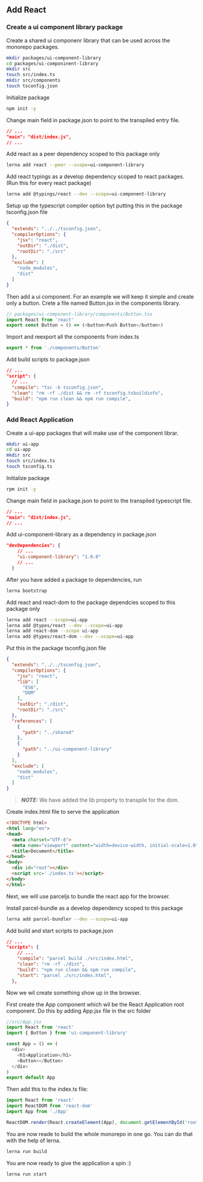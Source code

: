 ## Add React
### Create a ui component library package
Create a shared ui componenr library that can be used across the monorepo packages.
```bash
mkdir packages/ui-component-library
cd packages/ui-componinent-library
mkdir src
touch src/index.ts
mkdir src/components
touch tsconfig.json
```
Initialize package
```bash
npm init -y
```
Change main field in package.json to point to the transpiled entry file.
```json
// ...
"main": "dist/index.js",
// ...
```
Add react as a peer dependency scoped to this package only
```bash
lerna add react --peer --scope=ui-component-library
````
Add react typings as a develop dependency scoped to react packages. (Run this for every react package)
```bash
lerna add @typings/react --dev --scope=ui-component-library
```
Setup up the typescript compiler option byt putting this in the package tsconfig.json file
```json
{
  "extends": "../../tsconfig.json",
  "compilerOptions": {
    "jsx": "react",
    "outDir": "./dist",
    "rootDir": "./src"
  },
  "exclude": [
    "node_modules",
    "dist"
  ]
}
```
Then add a ui component. For an example we will keep it simple and create only a button. Crete a file named Button.jsx in the components library.

```javascript 
// packages/ui-component-library/components/Button.tsx
import React from 'react'
export const Button = () => (<button>Push Button</button>)
```
Import and reexport all the components from index.ts
```javascript
export * from './components/Button'
```
Add build scripts to package.json
```json
// ...
"script": {
  // ...
  "compile": "tsc -b tsconfig.json",
  "clean": "rm -rf ./dist && rm -rf tsconfig.tsbuildinfo",
  "build": "npm run clean && npm run compile",
}
```
### Add React Application

Create a ui-app packages that will make use of the component librar.
```bash
mkdir ui-app
cd ui-app
mkdir src
touch src/index.ts
touch tsconfig.ts
````
Initialize package
```bash
rpm init -y
```
Change main field in package.json to point to the transpiled typescript file.
```json
// ...
"main": "dist/index.js",
// ...
```
Add ui-component-library as a dependency in package.json
```json
"devDependencies": {
    // ...
    "ui-component-library": "1.0.0"
    // ...
  }
```
After you have added a package to dependencies, run
```bash
lerna bootstrap
```
Add react and react-dom to the package dependcies scoped to this package only
```bash
lerna add react --scope=ui-app
lerna add @types/react --dev --scope=ui-app
lerna add react-dom --scope ui-app
lerna add @types/react-dom --dev --scope=ui-app 
````
Put this in the package tsconfig.json file
```json
{
  "extends": "../../tsconfig.json",
  "compilerOptions": {
    "jsx": "react",
    "lib": [
      "ES6",
      "DOM"
    ],
    "outDir": "./dist",
    "rootDir": "./src"
  },
  "references": [
    {
      "path": "../shared"
    },
    {
      "path": "../ui-component-library"
    }
  ],
  "exclude": [
    "node_modules",
    "dist"
  ]
}
```

> **_NOTE:_**  We have added the lib property to transpile for the dom.

Create index.html file to serve the application
```html
<!DOCTYPE html>
<html lang="en">
<head>
  <meta charset="UTF-8">
  <meta name="viewport" content="width=device-width, initial-scale=1.0">
  <title>Document</title>
</head>
<body>
  <div id="root"></div>
  <script src='./index.ts'></script>
</body>
</html>
```
Next, we will use parceljs to bundle the react app for the browser.

Install parcel-bundle as a develop dependency scoped to this package
```bash
lerna add parcel-bundler --dev --scope=ui-app
```
Add build and start scripts to package.json
```json
// ...
"scripts": {
    // ...
    "compile": "parcel build ./src/index.html",
    "clean": "rm -rf ./dist",
    "build": "npm run clean && npm run compile",
    "start": "parcel ./src/index.html",
  },
  ```
Now we wil create something show up in the browser.

First create the App component which wil be the React Application root component. Do this by adding App.jsx file in the src folder
```javascript
//src/App.jsx
import React from 'react'
import { Button } from 'ui-component-library'

const App = () => (
  <div>
    <h1>Application</h1>
    <Button></Button>
  </div>
)
export default App
```

Then add this to the index.ts file:
```javascript
import React from 'react'
import ReactDOM from 'react-dom'
import App from './App'

ReactDOM.render(React.createElement(App), document.getElementById('root'))

```
You are now reade to build the whole monorepo in one go. You can do that with the help of lerna.
```bash
lerna run build
````
You are now ready to give the application a spin :)
```bash
lerna run start
```
